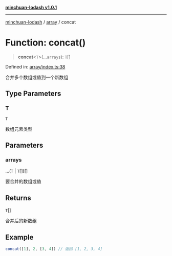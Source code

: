 [**minchuan-lodash v1.0.1**](../../README.md)

***

[minchuan-lodash](../../README.md) / [array](../README.md) / concat

# Function: concat()

> **concat**\<`T`\>(...`arrays`): `T`[]

Defined in: [array/index.ts:38](https://github.com/min-chuan/minchuan-lodash/blob/98394d041c9ab9a54b4fe6833652c86e69f124e2/src/array/index.ts#L38)

合并多个数组或值到一个新数组

## Type Parameters

### T

`T`

数组元素类型

## Parameters

### arrays

...(`T` \| `T`[])[]

要合并的数组或值

## Returns

`T`[]

合并后的新数组

## Example

```ts
concat([1], 2, [3, 4]) // 返回 [1, 2, 3, 4]
```
